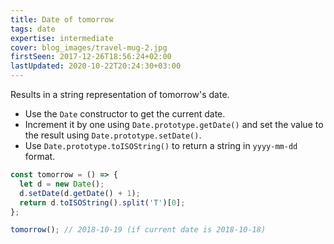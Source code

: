 ```yaml
---
title: Date of tomorrow
tags: date
expertise: intermediate
cover: blog_images/travel-mug-2.jpg
firstSeen: 2017-12-26T18:56:24+02:00
lastUpdated: 2020-10-22T20:24:30+03:00
---
```


Results in a string representation of tomorrow's date.

- Use the `Date` constructor to get the current date.
- Increment it by one using `Date.prototype.getDate()` and set the value to the result using `Date.prototype.setDate()`.
- Use `Date.prototype.toISOString()` to return a string in `yyyy-mm-dd` format.

```js
const tomorrow = () => {
  let d = new Date();
  d.setDate(d.getDate() + 1);
  return d.toISOString().split('T')[0];
};
```

```js
tomorrow(); // 2018-10-19 (if current date is 2018-10-18)
```
